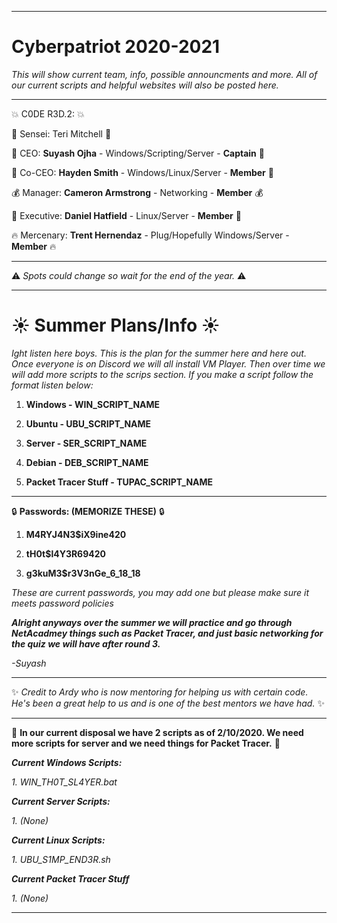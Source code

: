 ----------------------------------------------------------------------------------------------------------------------------------

# Cyberpatriot 2020-2021

*This will show current team, info, possible announcments and more. All of our current scripts and helpful websites will also be posted here.*

----------------------------------------------------------------------------------------------------------------------------------

:boom:  C0DE R3D.2: :boom:

:book:  Sensei: Teri Mitchell  :book:

:100:  CEO: **Suyash Ojha** - Windows/Scripting/Server - **Captain**  :100: 

:ramen:  Co-CEO: **Hayden Smith** - Windows/Linux/Server - **Member**  :ramen:	

:moneybag:  Manager: **Cameron Armstrong** - Networking - **Member**  :moneybag:

:champagne: 	Executive: **Daniel Hatfield** - Linux/Server - **Member**  :champagne:	

:fire: Mercenary:  **Trent Hernendaz** - Plug/Hopefully Windows/Server - **Member**  :fire:	

----------------------------------------------------------------------------------------------------------------------------------

:warning:	 *Spots could change so wait for the end of the year.*  :warning:	

----------------------------------------------------------------------------------------------------------------------------------

# :sunny:	Summer Plans/Info :sunny:	

*Ight listen here boys. This is the plan for the summer here and here out. Once everyone is on Discord we will all install VM Player. Then over time we will add more scripts to the scrips section. If you make a script follow the format listen below:*


1. **Windows - WIN_SCRIPT_NAME**

2. **Ubuntu - UBU_SCRIPT_NAME**

3. **Server - SER_SCRIPT_NAME**

4. **Debian - DEB_SCRIPT_NAME**

5. **Packet Tracer Stuff - TUPAC_SCRIPT_NAME**

----------------------------------------------------------------------------------------------------------------------------------

:lock:	**Passwords: (MEMORIZE THESE)** :lock:	

1. **M4RYJ4N3$iX9ine420**

2. **tH0t$l4Y3R69420**

3. **g3kuM3$r3V3nGe_6_18_18**

*These are current passwords, you may add one but please make sure it meets password policies*

***Alright anyways over the summer we will practice and go through NetAcadmey things such as Packet Tracer, and just basic networking for the quiz we will have after round 3.***

*-Suyash*

----------------------------------------------------------------------------------------------------------------------------------

:sparkles:	*Credit to Ardy who is now mentoring for helping us with certain code. He's been a great help to us and is one of the best mentors we have had.*  :sparkles:	

----------------------------------------------------------------------------------------------------------------------------------

:scroll:	**In our current disposal we have 2 scripts as of 2/10/2020. We need more scripts for server and we need things for Packet Tracer.** :scroll:	


***Current Windows Scripts:***

*1. WIN_TH0T_SL4YER.bat*

***Current Server Scripts:***

*1. (None)*

***Current Linux Scripts:***

*1. UBU_S1MP_END3R.sh*

***Current Packet Tracer Stuff***

*1. (None)*

----------------------------------------------------------------------------------------------------------------------------------
